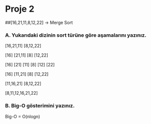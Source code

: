 # Proje 2
##[16,21,11,8,12,22] -> Merge Sort

### A. Yukarıdaki dizinin sort türüne göre aşamalarını yazınız.

[16,21,11]  [8,12,22]

[16] [21,11]  [8] [12,22]

[16] [21] [11]  [8] [12] [22]

[16] [11,21]  [8] [12,22]

[11,16,21]  [8,12,22]

  [8,11,12,16,21,22]

### B. Big-O gösterimini yazınız.

Big-O = O(nlogn)
